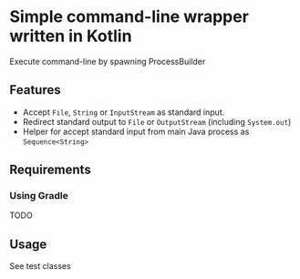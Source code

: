 # Simple command-line wrapper written in Kotlin

Execute command-line by spawning ProcessBuilder

## Features
- Accept `File`, `String` or `InputStream` as standard input.
- Redirect standard output to `File` or `OutputStream` (including `System.out`)
- Helper for accept standard input from main Java process as `Sequence<String>`

## Requirements
### Using Gradle
TODO

## Usage
See test classes
